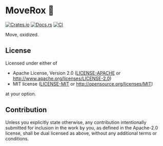 # MoveRox 🤘

[![Crates.io](https://img.shields.io/crates/v/moverox.svg)](https://crates.io/crates/moverox)
[![Docs.rs](https://docs.rs/moverox/badge.svg)](https://docs.rs/moverox)
[![CI](https://github.com/0xangelo/moverox/workflows/CI/badge.svg)](https://github.com/0xangelo/moverox/actions)

Move, oxidized.


## License

Licensed under either of

 * Apache License, Version 2.0
   ([LICENSE-APACHE](LICENSE-APACHE) or http://www.apache.org/licenses/LICENSE-2.0)
 * MIT license
   ([LICENSE-MIT](LICENSE-MIT) or http://opensource.org/licenses/MIT)

at your option.

## Contribution

Unless you explicitly state otherwise, any contribution intentionally submitted
for inclusion in the work by you, as defined in the Apache-2.0 license, shall be
dual licensed as above, without any additional terms or conditions.
